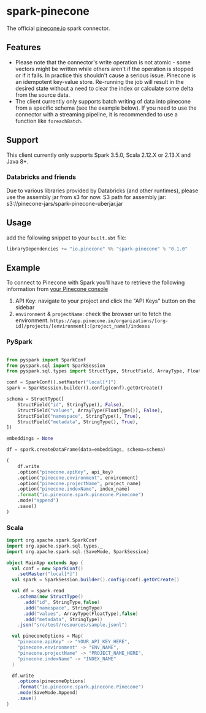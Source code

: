 # spark-pinecone

The official [pinecone.io](https://pinecone.io) spark connector.

## Features
- Please note that the connector's write operation is not atomic - some vectors might be written while others aren't if the operation is stopped or if it fails. 
In practice this shouldn't cause a serious issue. Pinecone is an idempotent key-value store. Re-running the job will result in the desired state without a need to clear the index or calculate some delta from the source data.
- The client currently only supports batch writing of data into pinecone from a specific schema (see the example below).
If you need to use the connector with a streaming pipeline, it is recommended to use a function like `foreachBatch`.

## Support
This client currently only supports Spark 3.5.0, Scala 2.12.X or 2.13.X and Java 8+.

### Databricks and friends
Due to various libraries provided by Databricks (and other runtimes), please use the assembly jar from s3 for now.
S3 path for assembly jar: s3://pinecone-jars/spark-pinecone-uberjar.jar

## Usage

add the following snippet to your `built.sbt` file:
```scala
libraryDependencies += "io.pinecone" %% "spark-pinecone" % "0.1.0"
```


## Example

To connect to Pinecone with Spark you'll have to retrieve the following information from [your Pinecone console](https://app.pinecone.io)

1. API Key: navigate to your project and click the "API Keys" button on the sidebar
2. `environment` & `projectName`: check the browser url to fetch the environment. `https://app.pinecone.io/organizations/[org-id]/projects/[environment]:[project_name]/indexes`


### PySpark

```python

from pyspark import SparkConf
from pyspark.sql import SparkSession
from pyspark.sql.types import StructType, StructField, ArrayType, FloatType, StringType

conf = SparkConf().setMaster("local[*]")
spark = SparkSession.builder().config(conf).getOrCreate()

schema = StructType([
    StructField("id", StringType(), False),
    StructField("values", ArrayType(FloatType()), False),
    StructField("namespace", StringType(), True),
    StructField("metadata", StringType(), True),
])

embeddings = None

df = spark.createDataFrame(data=embeddings, schema=schema)

(
    df.write
    .option("pinecone.apiKey", api_key)
    .option("pinecone.environment", environment)
    .option("pinecone.projectName", project_name)
    .option("pinecone.indexName", index_name)
    .format("io.pinecone.spark.pinecone.Pinecone")
    .mode("append")
    .save()
)


```

### Scala

```scala
import org.apache.spark.SparkConf
import org.apache.spark.sql.types._
import org.apache.spark.sql.{SaveMode, SparkSession}

object MainApp extends App {
  val conf = new SparkConf()
    .setMaster("local[*]")
  val spark = SparkSession.builder().config(conf).getOrCreate()

  val df = spark.read
    .schema(new StructType()
      .add("id", StringType,false)
      .add("namespace", StringType)
      .add("values", ArrayType(FloatType),false)
      .add("metadata", StringType))
    .json("src/test/resources/sample.jsonl")

  val pineconeOptions = Map(
    "pinecone.apiKey" -> "YOUR_API_KEY_HERE",
    "pinecone.environment" -> "ENV_NAME",
    "pinecone.projectName" -> "PROJECT_NAME_HERE",
    "pinecone.indexName" -> "INDEX_NAME"
  )

  df.write
    .options(pineconeOptions)
    .format("io.pinecone.spark.pinecone.Pinecone")
    .mode(SaveMode.Append)
    .save()
}
```
